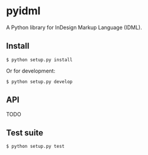 pyidml
======

A Python library for InDesign Markup Language (IDML).

Install
-------

    $ python setup.py install

Or for development:

    $ python setup.py develop


API
---

TODO


Test suite
----------

    $ python setup.py test


